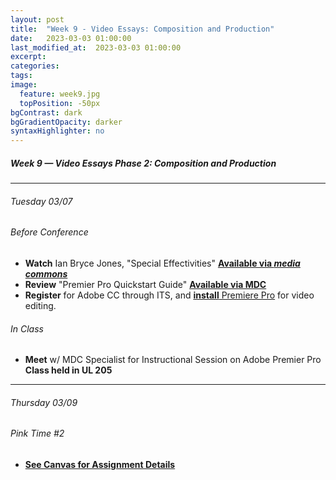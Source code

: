 ```yaml
---
layout: post
title:  "Week 9 - Video Essays: Composition and Production"
date:   2023-03-03 01:00:00
last_modified_at:  2023-03-03 01:00:00
excerpt: 
categories: 
tags: 
image:
  feature: week9.jpg
  topPosition: -50px
bgContrast: dark
bgGradientOpacity: darker
syntaxHighlighter: no
---
```

##### **Week 9 — Video Essays Phase 2: Composition and Production**

---

###### Tuesday 03/07

###### *Before Conference*
- **Watch** Ian Bryce Jones, "Special Effectivities" [**Available via *media commons***](http://mediacommons.org/intransition/special-effectivities)
- **Review** "Premier Pro Quickstart Guide" [**Available via MDC**](https://guides.lib.unc.edu/ld.php?content_id=67370743)
- **Register** for Adobe CC through ITS, and [**install** Premiere Pro](https://adobe.unc.edu) for video editing.

###### *In Class*
- **Meet** w/ MDC Specialist for Instructional Session on Adobe Premier Pro **Class held in UL 205** 

---

###### Thursday 03/09 

###### *Pink Time #2*
- [**See Canvas for Assignment Details**](https://uncch.instructure.com/courses/17305/assignments/190111)